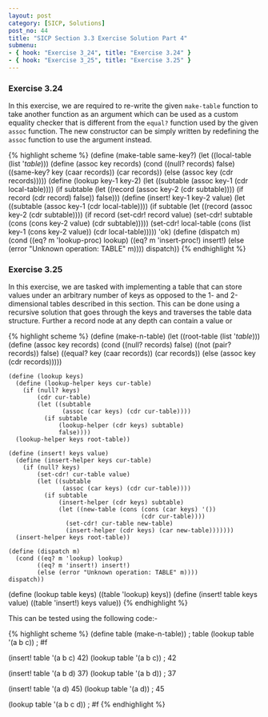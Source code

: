 ```yaml
---
layout: post
category: [SICP, Solutions]
post_no: 44
title: "SICP Section 3.3 Exercise Solution Part 4"
submenu:
- { hook: "Exercise 3_24", title: "Exercise 3.24" }
- { hook: "Exercise 3_25", title: "Exercise 3.25" }
---
```


### Exercise 3.24<a name="Exercise3_24">&nbsp;</a>

In this exercise, we are required to re-write the given `make-table` function to take another function as an argument which can be used as a custom equality checker that is different from the `equal?` function used by the given `assoc` function. The new constructor can be simply written by redefining the `assoc` function to use the argument instead.

<!--excerpt-->

{% highlight scheme %}
(define (make-table same-key?)
  (let ((local-table (list '*table*)))
    (define (assoc key records)
       (cond ((null? records) false)
             ((same-key? key (caar records)) 
              (car records))
             (else (assoc key (cdr records)))))
    (define (lookup key-1 key-2)
      (let ((subtable 
             (assoc key-1 (cdr local-table))))
        (if subtable
            (let ((record 
                   (assoc key-2 
                          (cdr subtable))))
              (if record (cdr record) false))
            false)))
    (define (insert! key-1 key-2 value)
      (let ((subtable 
             (assoc key-1 (cdr local-table))))
        (if subtable
            (let ((record 
                   (assoc key-2 
                          (cdr subtable))))
              (if record
                  (set-cdr! record value)
                  (set-cdr! 
                   subtable
                   (cons (cons key-2 value)
                         (cdr subtable)))))
            (set-cdr! 
             local-table
             (cons (list key-1
                         (cons key-2 value))
                   (cdr local-table)))))
      'ok)
    (define (dispatch m)
      (cond ((eq? m 'lookup-proc) lookup)
            ((eq? m 'insert-proc!) insert!)
            (else (error "Unknown operation: 
                          TABLE" m))))
    dispatch))
{% endhighlight %}

### Exercise 3.25<a name="Exercise3_25">&nbsp;</a>

In this exercise, we are tasked with implementing a table that can store values under an arbitrary number of keys as opposed to the 1- and 2-dimensional tables described in this section. This can be done using a recursive solution that goes through the keys and traverses the table data structure. Further a record node at any depth can contain a value or 

{% highlight scheme %}
(define (make-n-table)
  (let ((root-table (list '*table*)))
    (define (assoc key records)
      (cond ((null? records) false)
            ((not (pair? records)) false)
            ((equal? key (caar records)) 
             (car records))
            (else (assoc key (cdr records)))))

    (define (lookup keys)
      (define (lookup-helper keys cur-table)
        (if (null? keys)
            (cdr cur-table)
            (let ((subtable
                   (assoc (car keys) (cdr cur-table))))
              (if subtable
                  (lookup-helper (cdr keys) subtable)
                  false))))
      (lookup-helper keys root-table))
    
    (define (insert! keys value)
      (define (insert-helper keys cur-table)
        (if (null? keys)
            (set-cdr! cur-table value)
            (let ((subtable
                   (assoc (car keys) (cdr cur-table))))
              (if subtable
                  (insert-helper (cdr keys) subtable)
                  (let ((new-table (cons (cons (car keys) '())
                                         (cdr cur-table))))
                    (set-cdr! cur-table new-table)
                    (insert-helper (cdr keys) (car new-table)))))))
      (insert-helper keys root-table))

    (define (dispatch m)
      (cond ((eq? m 'lookup) lookup)
            ((eq? m 'insert!) insert!)
            (else (error "Unknown operation: TABLE" m))))
    dispatch))

(define (lookup table keys) ((table 'lookup) keys))
(define (insert! table keys value) ((table 'insert!) keys value))
{% endhighlight %}

This can be tested using the following code:-

{% highlight scheme %}
(define table (make-n-table))
; table
(lookup table '(a b c))
; #f

(insert! table '(a b c) 42)
(lookup table '(a b c))
; 42

(insert! table '(a b d) 37)
(lookup table '(a b d))
; 37

(insert! table '(a d) 45)
(lookup table '(a d))
; 45

(lookup table '(a b c d))
; #f
{% endhighlight %}